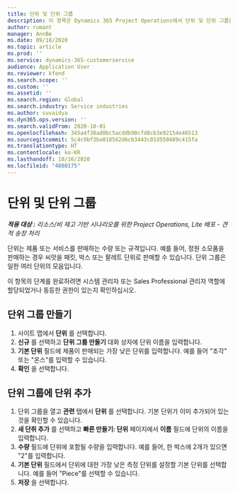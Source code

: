 ```yaml
---
title: 단위 및 단위 그룹
description: 이 항목은 Dynamics 365 Project Operations에서 단위 및 단위 그룹을 만드는 방법에 대한 정보를 제공합니다.
author: rumant
manager: AnnBe
ms.date: 09/18/2020
ms.topic: article
ms.prod: ''
ms.service: dynamics-365-customerservice
audience: Application User
ms.reviewer: kfend
ms.search.scope: ''
ms.custom: ''
ms.assetid: ''
ms.search.region: Global
ms.search.industry: Service industries
ms.author: suvaidya
ms.dyn365.ops.version: ''
ms.search.validFrom: 2020-10-01
ms.openlocfilehash: 345a4f38ad0bc5acddb90cfd8cb3e92154e46513
ms.sourcegitcommit: 5c4c9bf3ba018562d6cb3443c01d550489c415fa
ms.translationtype: HT
ms.contentlocale: ko-KR
ms.lasthandoff: 10/16/2020
ms.locfileid: "4080175"
---
```

# <a name="units-and-unit-groups"></a>단위 및 단위 그룹

_**적용 대상 :** 리소스/비 재고 기반 시나리오를 위한 Project Operations, Lite 배포 - 견적 송장 처리_

단위는 제품 또는 서비스를 판매하는 수량 또는 규격입니다. 예를 들어, 정원 소모품을 판매하는 경우 씨앗을 패킷, 박스 또는 팔레트 단위로 판매할 수 있습니다. 단위 그룹은 일한 여러 단위의 모음입니다.

이 항목의 단계를 완료하려면 시스템 관리자 또는 Sales Professional 관리자 역할에 할당되었거나 동등한 권한이 있는지 확인하십시오.

## <a name="create-a-unit-group"></a>단위 그룹 만들기

1. 사이트 맵에서 **단위** 를 선택합니다.
2. **신규** 를 선택하고 **단위 그룹 만들기** 대화 상자에 단위 이름을 입력합니다.
3. **기본 단위** 필드에 제품이 판매되는 가장 낮은 단위를 입력합니다. 예를 들어 "조각" 또는 "온스"를 입력할 수 있습니다.
4. **확인** 을 선택합니다.

## <a name="add-units-to-a-unit-group"></a>단위 그룹에 단위 추가

1. 단위 그룹을 열고 **관련** 탭에서 **단위** 를 선택합니다. 기본 단위가 이미 추가되어 있는 것을 확인할 수 있습니다.
2. **새 단취 추가** 를 선택하고 **빠른 만들기: 단위** 페이지에서 **이름** 필드에 단위의 이름을 입력합니다.
3. **수량** 필드에 단위에 포함될 수량을 입력합니다. 예를 들어, 한 박스에 2개가 있으면 "2"를 입력합니다. 
4. **기본 단위** 필드에서 단위에 대한 가장 낮은 측정 단위를 설정할 기본 단위를 선택합니다. 예를 들어 "Piece"를 선택할 수 있습니다.
5. **저장** 을 선택합니다.
